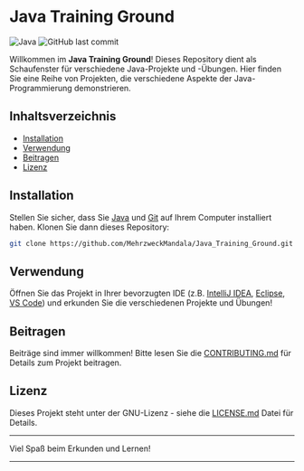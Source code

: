 # Java Training Ground

![Java](https://img.shields.io/badge/Java-ED8B00?style=for-the-badge&logo=java&logoColor=white)
![GitHub last commit](https://img.shields.io/github/last-commit/MehrzweckMandala/Java_Training_Ground?style=for-the-badge)

Willkommen im **Java Training Ground**! Dieses Repository dient als Schaufenster für verschiedene Java-Projekte und -Übungen. Hier finden Sie eine Reihe von Projekten, die verschiedene Aspekte der Java-Programmierung demonstrieren.

## Inhaltsverzeichnis

- [Installation](#installation)
- [Verwendung](#verwendung)
- [Beitragen](#beitragen)
- [Lizenz](#lizenz)

## Installation

Stellen Sie sicher, dass Sie [Java](https://www.java.com/de/download/) und [Git](https://git-scm.com/downloads) auf Ihrem Computer installiert haben. Klonen Sie dann dieses Repository:

```bash
git clone https://github.com/MehrzweckMandala/Java_Training_Ground.git
```

## Verwendung

Öffnen Sie das Projekt in Ihrer bevorzugten IDE (z.B. [IntelliJ IDEA](https://www.jetbrains.com/idea/), [Eclipse](https://www.eclipse.org/), [VS Code](https://code.visualstudio.com/)) und erkunden Sie die verschiedenen Projekte und Übungen!

## Beitragen

Beiträge sind immer willkommen! Bitte lesen Sie die [CONTRIBUTING.md](CONTRIBUTING.md) für Details zum Projekt beitragen.

## Lizenz

Dieses Projekt steht unter der GNU-Lizenz - siehe die [LICENSE.md](LICENSE.md) Datei für Details.

---

Viel Spaß beim Erkunden und Lernen!

---

